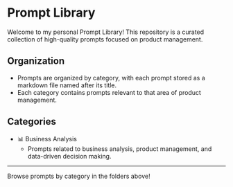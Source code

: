 # Prompt Library

Welcome to my personal Prompt Library! This repository is a curated collection of high-quality prompts focused on product management.

## Organization
- Prompts are organized by category, with each prompt stored as a markdown file named after its title.
- Each category contains prompts relevant to that area of product management.

## Categories
- 📊 Business Analysis
  - Prompts related to business analysis, product management, and data-driven decision making.

---

Browse prompts by category in the folders above! 